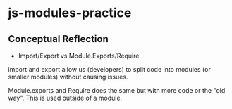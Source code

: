 # js-modules-practice

## Conceptual Reflection
- Import/Export vs Module.Exports/Require

import and export allow us (developers) to split code into modules (or smaller modules) without causing issues.  

Module.exports and Require does the same but with more code or the "old way".  This is used outside of a module.

